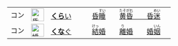 <table>
  <tr>
    <td>コン</td>
    <td><img src="https://f.2cn.cn/hanzi/svg/660F.svg" alt="昏" height="30"></td>
    <td><a href="https://jisho.org/search/暗い"><b>くら</b>い</a>　　　<a href="https://jisho.org/search/昏睡"><ins>昏<ruby>睡<rt>すい</rt></ruby></ins></a>　　<a href="https://jisho.org/search/黄昏"><ins><ruby>黄昏<rt>たそがれ</rt></ruby></ins>　　<a href="https://jisho.org/search/昏迷">昏<ruby>迷<rt>めい</rt></ruby></a>　</td>  
  </tr>
  <tr>
    <td>コン</td>
    <td><img src="https://f.2cn.cn/hanzi/svg/5A5A.svg" alt="婚" height="30"></td>
    <td><a href="https://jisho.org/search/くなぐ"><b>くな</b>ぐ</a>　　　<a href="https://jisho.org/search/結婚"><ins><ruby>結<rt>けっ</rt></ruby>婚</ins></a>　　<a href="https://jisho.org/search/離婚"><ins><ruby>離<rt>り</rt></ruby>婚</ins></a>　　<a href="https://jisho.org/search/婚姻">婚<ruby>姻<rt>いん</rt></ruby></a>　</td>  
  </tr>
</table>







<!--結　304　襲撃し 133　踏襲　136　逆襲を　132　　{逆|ギャク}襲-->
